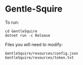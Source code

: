 # Gentle-Squire

To run:

    cd GentleSquire
    dotnet run -c Release
    
Files you will need to modify:

    GentleSquire/resources/config.json
    GentleSquire/resources/token.txt
